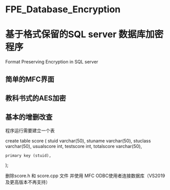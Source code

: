 # FPE_Database_Encryption
# 基于格式保留的SQL server 数据库加密程序
Format Preserving Encryption in SQL server


## 简单的MFC界面
## 教科书式的AES加密
## 基本的增删改查

程序运行需要建立一个表

create table score (
    stuid varchar(50),
    stuname varchar(50),
    stuclass varchar(50),
    usualscore int,
    testscore int,
    totalscore varchar(50),
    
    primary key (stuid),
);

删除score.h 和 score.cpp 文件
并使用 MFC ODBC使用者连接数据库（VS2019及更高版本不再支持）
